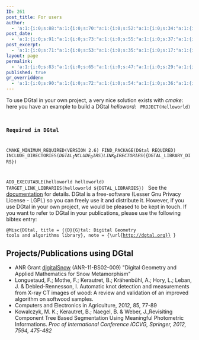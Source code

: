 ```yaml
---
ID: 261
post_title: For users
author:
  - 'a:1:{i:0;s:88:"a:1:{i:0;s:70:"a:1:{i:0;s:52:"a:1:{i:0;s:34:"a:1:{i:0;s:16:"David Coeurjolly";}";}";}";}";}'
post_date:
  - 'a:1:{i:0;s:91:"a:1:{i:0;s:73:"a:1:{i:0;s:55:"a:1:{i:0;s:37:"a:1:{i:0;s:19:"2011-07-29 18:31:23";}";}";}";}";}'
post_excerpt:
  - 'a:1:{i:0;s:71:"a:1:{i:0;s:53:"a:1:{i:0;s:35:"a:1:{i:0;s:17:"a:1:{i:0;s:0:"";}";}";}";}";}'
layout: page
permalink:
  - 'a:1:{i:0;s:83:"a:1:{i:0;s:65:"a:1:{i:0;s:47:"a:1:{i:0;s:29:"a:1:{i:0;s:11:"/for-users/";}";}";}";}";}'
published: true
gr_overridden:
  - 'a:1:{i:0;s:90:"a:1:{i:0;s:72:"a:1:{i:0;s:54:"a:1:{i:0;s:36:"a:1:{i:0;s:18:"a:1:{i:0;s:1:"0";}";}";}";}";}";}'
---
```

To use DGtal in your own project, a very nice solution exists with *cmake*: here you have an example to build a DGtal *helloword*: <code lang="cmake">
PROJECT(Helloworld)

### Required in DGtal

CMAKE_MINIMUM_REQUIRED(VERSION 2.6)
FIND_PACKAGE(DGtal REQUIRED)
INCLUDE_DIRECTORIES(${DGTAL_INCLUDE_DIRS})
LINK_DIRECTORIES(${DGTAL_LIBRARY_DIRS})

ADD_EXECUTABLE(helloworld helloworld)
TARGET_LINK_LIBRARIES(helloworld ${DGTAL_LIBRARIES})
</code> See the [documentation][1] for details. DGtal is a free-software (Lesser Gnu Privacy License - LGPL) so you can freely use it and distribute it. However, if you use DGtal in your own project, we would be pleased to be kept in touch. If you want to refer to DGtal in your publications, please use the following bibtex entry:

<code lang="bibtex">@Misc{DGtal,
title = {{D}{G}tal: Digital Geometry tools and algorithms library},
note = {\url{http://dgtal.org}}
}</code> 
## Projects/Publications using DGtal

*   ANR Grant [digitalSnow][2] (ANR-11-BS02-009) "Digital Geometry and Applied Mathematics for Snow Metamorphism"
*   Longuetaud, F.; Mothe, F.; Kerautret, B.; Krähenbühl, A.; Hory, L.; Leban, J. & Debled-Rennesson, I. Automatic knot detection and measurements from X-ray CT images of wood: A review and validation of an improved algorithm on softwood samples.
*   Computers and Electronics in Agriculture, 2012, 85, 77-89
*   Kowalczyk, M. K.; Kerautret, B.; Naegel, B. & Weber, J.,Revisiting Component Tree Based Segmentation Using Meaningful Photometric Informations. *Proc of International Conference ICCVG, Springer, 2012, 7594, 475-482*

 [1]: http://dgtal.org/doc/stable/moduleHowToUseDGtal.html
 [2]: http://liris.cnrs.fr/dsnow
